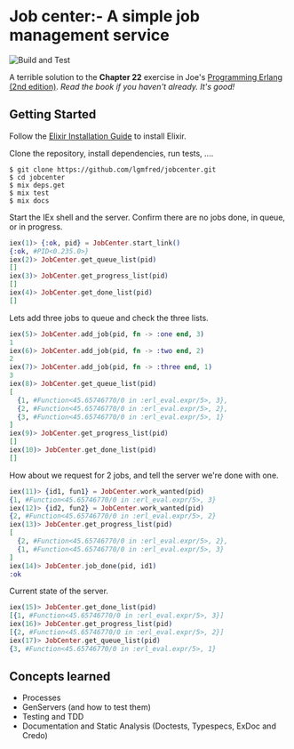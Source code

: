 Job center:- A simple job management service 
============================================

![Build and Test](https://github.com/lgmfred/jobcenter/actions/workflows/ci.yml/badge.svg)

A terrible solution to the **Chapter 22** exercise in Joe's [Programming Erlang (2nd edition)](https://pragprog.com/titles/jaerlang2/programming-erlang-2nd-edition/). _Read the book if you haven't already. It's good!_

## Getting Started

Follow the [Elixir Installation Guide](https://elixir-lang.org/install.html) to install Elixir.

Clone the repository, install dependencies, run tests, ....

```shell
$ git clone https://github.com/lgmfred/jobcenter.git
$ cd jobcenter
$ mix deps.get
$ mix test
$ mix docs
```

Start the IEx shell and the server. Confirm there are no jobs done, in queue, or in progress.

```elixir
iex(1)> {:ok, pid} = JobCenter.start_link()
{:ok, #PID<0.235.0>}
iex(2)> JobCenter.get_queue_list(pid)
[]
iex(3)> JobCenter.get_progress_list(pid)
[]
iex(4)> JobCenter.get_done_list(pid)    
[]
```
Lets add three jobs to queue and check the three lists.

```elixir
iex(5)> JobCenter.add_job(pid, fn -> :one end, 3)
1
iex(6)> JobCenter.add_job(pid, fn -> :two end, 2)
2
iex(7)> JobCenter.add_job(pid, fn -> :three end, 1) 
3
iex(8)> JobCenter.get_queue_list(pid)           
[
  {1, #Function<45.65746770/0 in :erl_eval.expr/5>, 3},
  {2, #Function<45.65746770/0 in :erl_eval.expr/5>, 2},
  {3, #Function<45.65746770/0 in :erl_eval.expr/5>, 1}
]
iex(9)> JobCenter.get_progress_list(pid)        
[]
iex(10)> JobCenter.get_done_list(pid)            
[]
```
How about we request for 2 jobs, and tell the server we're done with one.

```elixir
iex(11)> {id1, fun1} = JobCenter.work_wanted(pid)
{1, #Function<45.65746770/0 in :erl_eval.expr/5>, 3}
iex(12)> {id2, fun2} = JobCenter.work_wanted(pid)
{2, #Function<45.65746770/0 in :erl_eval.expr/5>, 2}
iex(13)> JobCenter.get_progress_list(pid)        
[
  {2, #Function<45.65746770/0 in :erl_eval.expr/5>, 2},
  {1, #Function<45.65746770/0 in :erl_eval.expr/5>, 3}
]
iex(14)> JobCenter.job_done(pid, id1) 
:ok
```
Current state of the server.

```elixir
iex(15)> JobCenter.get_done_list(pid)            
[{1, #Function<45.65746770/0 in :erl_eval.expr/5>, 3}]
iex(16)> JobCenter.get_progress_list(pid)        
[{2, #Function<45.65746770/0 in :erl_eval.expr/5>, 2}]
iex(17)> JobCenter.get_queue_list(pid)
{3, #Function<45.65746770/0 in :erl_eval.expr/5>, 1}
```

## Concepts learned

- Processes 
- GenServers (and how to test them)
- Testing and TDD
- Documentation and Static Analysis (Doctests, Typespecs, ExDoc and Credo)

